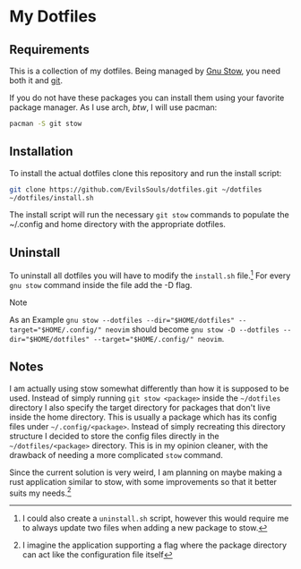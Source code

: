# My Dotfiles

## Requirements

This is a collection of my dotfiles. Being managed by [Gnu Stow](https://www.gnu.org/software/stow/), you need both it and [git](https://git-scm.com/).

If you do not have these packages you can install them using your favorite package manager. As I use arch, *btw*, I will use pacman:

```sh
pacman -S git stow
```

## Installation

To install the actual dotfiles clone this repository and run the install script:

```sh
git clone https://github.com/EvilsSouls/dotfiles.git ~/dotfiles
~/dotfiles/install.sh
```

The install script will run the necessary `git stow` commands to populate the ~/.config and home directory with the appropriate dotfiles.

## Uninstall

To uninstall all dotfiles you will have to modify the `install.sh` file.[^2] For every `gnu stow` command inside the file add the -D flag.

> [!NOTE]
> As an Example `gnu stow --dotfiles --dir="$HOME/dotfiles" --target="$HOME/.config/" neovim` should become `gnu stow -D --dotfiles --dir="$HOME/dotfiles" --target="$HOME/.config/" neovim`.

## Notes

I am actually using stow somewhat differently than how it is supposed to be used. Instead of simply running `git stow <package>` inside the `~/dotfiles` directory I also specify the target directory for packages that don't live inside the home directory. This is usually a package which has its config files under `~/.config/<package>`. Instead of simply recreating this directory structure I decided to store the config files directly in the `~/dotfiles/<package>` directory. This is in my opinion cleaner, with the drawback of needing a more complicated `stow` command.

Since the current solution is very weird, I am planning on maybe making a rust application similar to stow, with some improvements so that it better suits my needs.[^1]

[^1]: I imagine the application supporting a flag where the package directory can act like the configuration file itself

[^2]: I could also create a `uninstall.sh` script, however this would require me to always update two files when adding a new package to stow.
